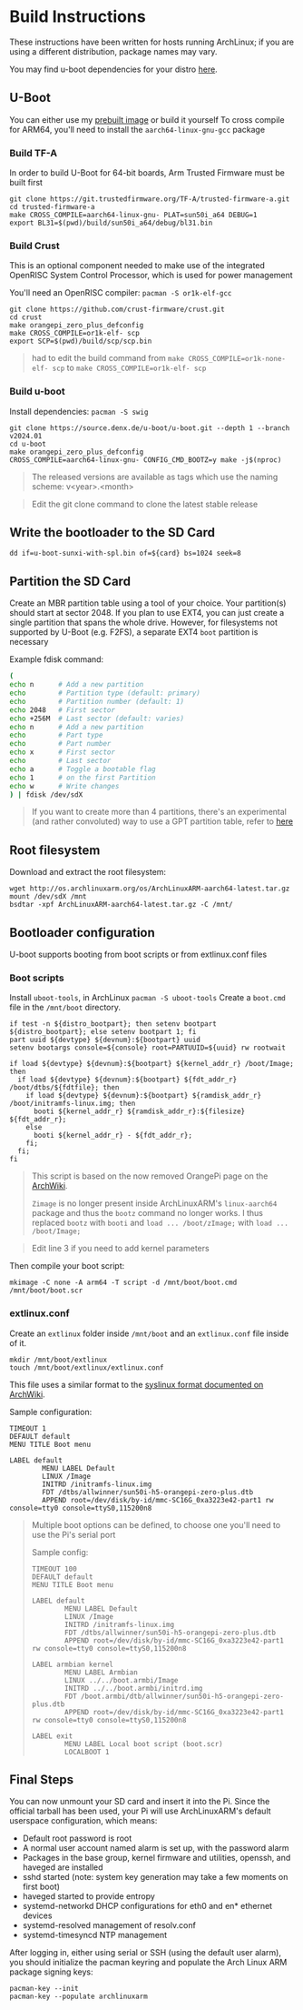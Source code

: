 # Build Instructions
These instructions have been written for hosts running ArchLinux; if you are using a different distribution, package names may vary.

You may find u-boot dependencies for your distro [here](https://docs.u-boot.org/en/v2021.04/build/gcc.html).

## U-Boot
You can either use my [prebuilt image](u-boot-sunxi-with-spl.bin) or build it yourself
To cross compile for ARM64, you'll need to install the `aarch64-linux-gnu-gcc` package
###  Build TF-A
In order to build U-Boot for 64-bit boards, Arm Trusted Firmware must be built first
```
git clone https://git.trustedfirmware.org/TF-A/trusted-firmware-a.git
cd trusted-firmware-a
make CROSS_COMPILE=aarch64-linux-gnu- PLAT=sun50i_a64 DEBUG=1
export BL31=$(pwd)/build/sun50i_a64/debug/bl31.bin
```

### Build Crust
This is an optional component needed to make use of the integrated OpenRISC System Control Processor, which is used for power management

You'll need an OpenRISC compiler: `pacman -S or1k-elf-gcc`
```
git clone https://github.com/crust-firmware/crust.git
cd crust
make orangepi_zero_plus_defconfig
make CROSS_COMPILE=or1k-elf- scp
export SCP=$(pwd)/build/scp/scp.bin
```
> had to edit the build command from `make CROSS_COMPILE=or1k-none-elf- scp` to `make CROSS_COMPILE=or1k-elf- scp`

### Build u-boot
Install dependencies: `pacman -S swig`
```
git clone https://source.denx.de/u-boot/u-boot.git --depth 1 --branch v2024.01
cd u-boot
make orangepi_zero_plus_defconfig
CROSS_COMPILE=aarch64-linux-gnu- CONFIG_CMD_BOOTZ=y make -j$(nproc)
```
> The released versions are available as tags which use the naming scheme: v\<year\>.\<month\>

> Edit the git clone command to clone the latest stable release

## Write the bootloader to the SD Card
`dd if=u-boot-sunxi-with-spl.bin of=${card} bs=1024 seek=8`

## Partition the SD Card
Create an MBR partition table using a tool of your choice.
Your partition(s) should start at sector 2048.
If you plan to use EXT4, you can just create a single partition that spans the whole drive.
However, for filesystems not supported by U-Boot (e.g. F2FS), a separate EXT4 `boot` partition is necessary

Example fdisk command:
``` bash
(
echo n      # Add a new partition
echo        # Partition type (default: primary)
echo        # Partition number (default: 1)
echo 2048   # First sector
echo +256M  # Last sector (default: varies)
echo n      # Add a new partition
echo        # Part type
echo        # Part number
echo x      # First sector
echo        # Last sector
echo a      # Toggle a bootable flag
echo 1      # on the first Partition
echo w      # Write changes
) | fdisk /dev/sdX
```
> If you want to create more than 4 partitions, there's an experimental (and rather convoluted) way to use a GPT partition table, refer to [here](https://linux-sunxi.org/Bootable_SD_card#GPT_.28experimental.29)
## Root filesystem
Download and extract the root filesystem:
```
wget http://os.archlinuxarm.org/os/ArchLinuxARM-aarch64-latest.tar.gz
mount /dev/sdX /mnt
bsdtar -xpf ArchLinuxARM-aarch64-latest.tar.gz -C /mnt/
```
## Bootloader configuration
U-boot supports booting from boot scripts or from extlinux.conf files
### Boot scripts
Install `uboot-tools`, in ArchLinux `pacman -S uboot-tools`
Create a `boot.cmd` file in the `/mnt/boot` directory.
```
if test -n ${distro_bootpart}; then setenv bootpart ${distro_bootpart}; else setenv bootpart 1; fi
part uuid ${devtype} ${devnum}:${bootpart} uuid
setenv bootargs console=${console} root=PARTUUID=${uuid} rw rootwait

if load ${devtype} ${devnum}:${bootpart} ${kernel_addr_r} /boot/Image; then
  if load ${devtype} ${devnum}:${bootpart} ${fdt_addr_r} /boot/dtbs/${fdtfile}; then
    if load ${devtype} ${devnum}:${bootpart} ${ramdisk_addr_r} /boot/initramfs-linux.img; then
      booti ${kernel_addr_r} ${ramdisk_addr_r}:${filesize} ${fdt_addr_r};
    else
      booti ${kernel_addr_r} - ${fdt_addr_r};
    fi;
  fi;
fi
```
> This script is based on the now removed OrangePi page on the [ArchWiki]().
>
>`Zimage` is no longer present inside ArchLinuxARM's `linux-aarch64` package and thus the `bootz` command no longer works.
I thus replaced `bootz` with `booti` and `load ... /boot/zImage;` with `load ... /boot/Image;`

> Edit line 3 if you need to add kernel parameters

Then compile your boot script:
```
mkimage -C none -A arm64 -T script -d /mnt/boot/boot.cmd /mnt/boot/boot.scr
```
### extlinux.conf
Create an `extlinux` folder inside `/mnt/boot` and an `extlinux.conf` file inside of it.
```
mkdir /mnt/boot/extlinux
touch /mnt/boot/extlinux/extlinux.conf
```
This file uses a similar format to the [syslinux format documented on ArchWiki](https://wiki.archlinux.org/title/Syslinux#Configuration).

Sample configuration:
```
TIMEOUT 1
DEFAULT default
MENU TITLE Boot menu

LABEL default
        MENU LABEL Default
        LINUX /Image
        INITRD /initramfs-linux.img
        FDT /dtbs/allwinner/sun50i-h5-orangepi-zero-plus.dtb
        APPEND root=/dev/disk/by-id/mmc-SC16G_0xa3223e42-part1 rw console=tty0 console=ttyS0,115200n8
```
> Multiple boot options can be defined, to choose one you'll need to use the Pi's serial port
>
> Sample config:
> ```
> TIMEOUT 100
> DEFAULT default
> MENU TITLE Boot menu
>
> LABEL default
>         MENU LABEL Default
>         LINUX /Image
>         INITRD /initramfs-linux.img
>         FDT /dtbs/allwinner/sun50i-h5-orangepi-zero-plus.dtb
>         APPEND root=/dev/disk/by-id/mmc-SC16G_0xa3223e42-part1 rw console=tty0 console=ttyS0,115200n8
>
> LABEL armbian kernel
>         MENU LABEL Armbian
>         LINUX ../../boot.armbi/Image
>         INITRD ../../boot.armbi/initrd.img
>         FDT /boot.armbi/dtb/allwinner/sun50i-h5-orangepi-zero-plus.dtb
>         APPEND root=/dev/disk/by-id/mmc-SC16G_0xa3223e42-part1 rw console=tty0 console=ttyS0,115200n8
>
> LABEL exit
>         MENU LABEL Local boot script (boot.scr)
>         LOCALBOOT 1
> ```
## Final Steps
You can now unmount your SD card and insert it into the Pi.
Since the official tarball has been used, your Pi will use ArchLinuxARM's default userspace configuration, which means:
- Default root password is root
- A normal user account named alarm is set up, with the password alarm
- Packages in the base group, kernel firmware and utilities, openssh, and haveged are installed
- sshd started (note: system key generation may take a few moments on first boot)
- haveged started to provide entropy
- systemd-networkd DHCP configurations for eth0 and en* ethernet devices
- systemd-resolved management of resolv.conf
- systemd-timesyncd NTP management

After logging in, either using serial or SSH (using the default user alarm), you should initialize the pacman keyring and populate the Arch Linux ARM package signing keys:
```
pacman-key --init
pacman-key --populate archlinuxarm
```
